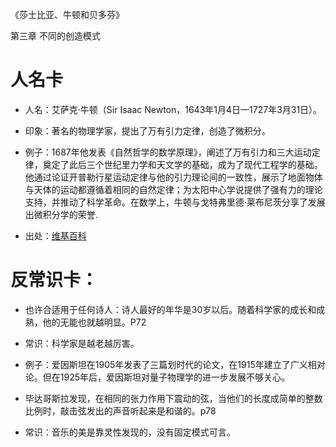 《莎士比亚、牛顿和贝多芬》

第三章 不同的创造模式

# 人名卡

- 人名：艾萨克·牛顿（Sir Isaac Newton，1643年1月4日—1727年3月31日）。

- 印象：著名的物理学家，提出了万有引力定律，创造了微积分。

- 例子：1687年他发表《自然哲学的数学原理》，阐述了万有引力和三大运动定律，奠定了此后三个世纪里力学和天文学的基础，成为了现代工程学的基础。他通过论证开普勒行星运动定律与他的引力理论间的一致性，展示了地面物体与天体的运动都遵循着相同的自然定律；为太阳中心学说提供了强有力的理论支持，并推动了科学革命。在数学上，牛顿与戈特弗里德·莱布尼茨分享了发展出微积分学的荣誉.

- 出处：[维基百科](https://en.wikipedia.org/wiki/Isaac_Newton)


# 反常识卡：

- 也许合适用于任何诗人：诗人最好的年华是30岁以后。随着科学家的成长和成熟，他的无能也就越明显。P72
- 常识：科学家是越老越厉害。
- 例子：爱因斯坦在1905年发表了三篇划时代的论文，在1915年建立了广义相对论。但在1925年后，爱因斯坦对量子物理学的进一步发展不够关心。


- 毕达哥斯拉发现，在相同的张力作用下震动的弦，当他们的长度成简单的整数比例时，敲击弦发出的声音听起来是和谐的。p78
- 常识：音乐的美是靠灵性发现的，没有固定模式可言。
